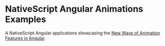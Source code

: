 # NativeScript Angular Animations Examples

A NativeScript Angular applications showcasing the [New Wave of Animation Features in Angular](https://www.yearofmoo.com/2017/06/new-wave-of-animation-features.html). 